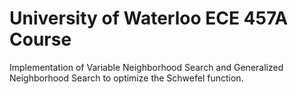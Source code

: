 # University of Waterloo ECE 457A Course

Implementation of Variable Neighborhood Search and Generalized Neighborhood Search to optimize the Schwefel function.
